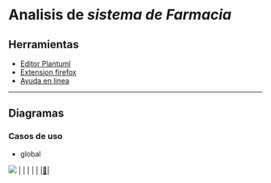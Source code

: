 # Analisis de *sistema de Farmacia*
## Herramientas
- [Editor Plantuml](https://sujoyu.github.io/plantuml-previewer/)
- [Extension firefox](https://addons.mozilla.org/en-US/firefox/addon/plantuml-visualizer/)
- [Ayuda en linea](https://plantuml.com/sitemap-language-specification) 
___
## Diagramas
### Casos de uso
- global

![](http://www.plantuml.com/plantuml/png/bPBFRjH03CRlUGfJ3i1Aksahn05LLPS5JkobA0_WJDp4wenTF9voGBmxsJI0glIF6aM9PV--VFcSN6H7yv9YvUoHAXYFW5cX8oZZhISXmmXlczrSlfkOrIfpTafu0B-Y9GoCgrL5qi7TamR2Zco2Rpcp2lHHMum7mQoTw9bxnH9Y6MU3-qt-MDU6FpSz-r3Qaic2YfFu9cYgRrLQOlU1iVvhtUo_rGbPwdmzNjfOQ7CJKQPa65mDjYV7JIveh5jHuQJ_-gTp_v9wpcxOARmswYgZu2Xz93YQN_W8Vas1tkmkcyymbILJm4pGVD-Td6vxenvjJnq7J2Ik2-RuKydXQUJzNZk-ucUe3ryY9vRxqEzg4HFMwqUCeNem-xeyAZWxSxqcEJz_KZdluQNIHVONYHShMMf5dS2u7npqwi7lFYsP8fIx0TX_3wCVXSbeGh0uYNF0m2f0undl_TC7f-fYh4gAVm00)
|       |       |           |       |       |[:blue_book:](http://www.plantuml.com/plantuml/uml/bPBFRjH03CRlUGfJ3i1Aksahn05LLPS5JkobA0_WJDp4wenTF9voGBmxsJI0glIF6aM9PV--VFcSN6H7yv9YvUoHAXYFW5cX8oZZhISXmmXlczrSlfkOrIfpTafu0B-Y9GoCgrL5qi7TamR2Zco2Rpcp2lHHMum7mQoTw9bxnH9Y6MU3-qt-MDU6FpSz-r3Qaic2YfFu9cYgRrLQOlU1iVvhtUo_rGbPwdmzNjfOQ7CJKQPa65mDjYV7JIveh5jHuQJ_-gTp_v9wpcxOARmswYgZu2Xz93YQN_W8Vas1tkmkcyymbILJm4pGVD-Td6vxenvjJnq7J2Ik2-RuKydXQUJzNZk-ucUe3ryY9vRxqEzg4HFMwqUCeNem-xeyAZWxSxqcEJz_KZdluQNIHVONYHShMMf5dS2u7npqwi7lFYsP8fIx0TX_3wCVXSbeGh0uYNF0m2f0undl_TC7f-fYh4gAVm00)|
